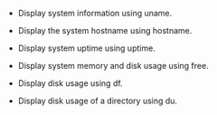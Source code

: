 - Display system information using uname.

- Display the system hostname using hostname.

- Display system uptime using uptime.

- Display system memory and disk usage using free.

- Display disk usage using df.

- Display disk usage of a directory using du.